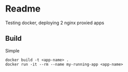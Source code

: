 # Readme
Testing docker, deploying 2 nginx proxied apps

## Build
Simple
```
docker build -t <app-name> .
docker run -it --rm --name my-running-app <app-name>
```
